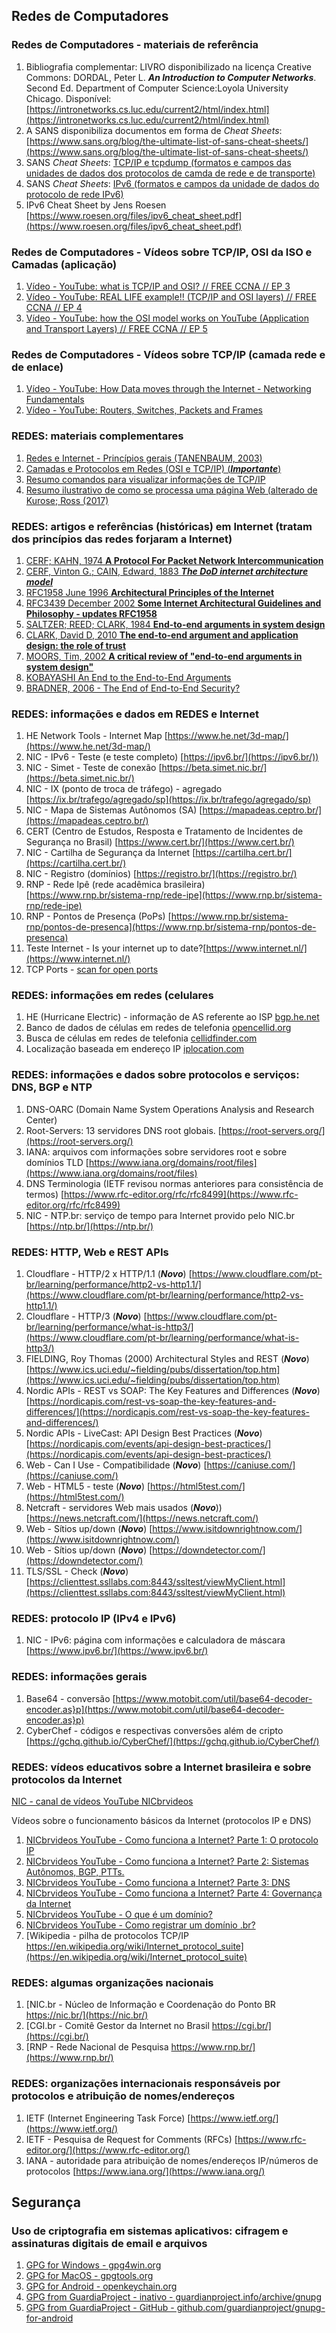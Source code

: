 ## Redes de Computadores

### Redes de Computadores - materiais de referência
1. Bibliografia complementar: LIVRO disponibilizado na licença Creative Commons: DORDAL, Peter L. ***An Introduction to Computer Networks***. Second Ed. Department of Computer Science:Loyola University Chicago. Disponível: [https://intronetworks.cs.luc.edu/current2/html/index.html](https://intronetworks.cs.luc.edu/current2/html/index.html)
2. A SANS disponibiliza documentos em forma de _Cheat_ _Sheets_: [https://www.sans.org/blog/the-ultimate-list-of-sans-cheat-sheets/](https://www.sans.org/blog/the-ultimate-list-of-sans-cheat-sheets/)
3. SANS _Cheat_ _Sheets_: [TCP/IP e tcpdump (formatos e campos das unidades de dados dos protocolos de camda de rede e de transporte)](https://github.com/glcamillo/aulas-ufsc-materiais/blob/gh-pages/SANS-CheatSheets-TCPIPCheatsheet2021.pdf)
4. SANS _Cheat_ _Sheets_: [IPv6 (formatos e campos da unidade de dados do protocolo de rede IPv6)](https://github.com/glcamillo/aulas-ufsc-materiais/blob/gh-pages/SANS-CheatSheets-ipv6_tcpip_pocketguide.pdf)
5. IPv6 Cheat Sheet by Jens Roesen [https://www.roesen.org/files/ipv6_cheat_sheet.pdf](https://www.roesen.org/files/ipv6_cheat_sheet.pdf)

### Redes de Computadores - Vídeos sobre TCP/IP, OSI da ISO e Camadas (aplicação)
1. [Vídeo - YouTube: what is TCP/IP and OSI? // FREE CCNA // EP 3](https://www.youtube.com/watch?v=CRdL1PcherM)
2. [Vídeo - YouTube: REAL LIFE example!! (TCP/IP and OSI layers) // FREE CCNA // EP 4](https://www.youtube.com/watch?v=3kfO61Mensg) 
3. [Vídeo - YouTube: how the OSI model works on YouTube (Application and Transport Layers) // FREE CCNA // EP 5](https://www.youtube.com/watch?v=oIRkXulqJA4)

### Redes de Computadores - Vídeos sobre TCP/IP (camada rede e de enlace)
1. [Vídeo - YouTube: How Data moves through the Internet - Networking Fundamentals](https://www.youtube.com/watch?v=YJGGYKAV4pA)
2. [Vídeo - YouTube:  Routers, Switches, Packets and Frames](https://www.youtube.com/watch?v=zhlMLRNY5-4)


### REDES: materiais complementares

1. [Redes e Internet - Princípios gerais (TANENBAUM, 2003)](https://github.com/glcamillo/aulas-ufsc-materiais/blob/gh-pages/REDES-internet-principios.pdf)
2. [Camadas e Protocolos em Redes (OSI e TCP/IP) (***Importante***)](https://github.com/glcamillo/aulas-ufsc-materiais/blob/gh-pages/REDES-Material-Complementar-CAMADAS-e-PROTOCOLOS.pdf)
3. [Resumo comandos para visualizar informações de TCP/IP](https://github.com/glcamillo/aulas-ufsc-materiais/blob/gh-pages/REDES-Material-Complementar-COMANDOS-para-VISUALIZAR-INFORMACOES-TCP_IP.pdf)
4. [Resumo ilustrativo de como se processa uma página Web (alterado de Kurose; Ross (2017)](https://github.com/glcamillo/aulas-ufsc-materiais/blob/gh-pages/REDES-Material-Suplementar-como_se_processa_uma_solicitacao_pagina_Web.pdf)


### REDES: artigos e referências (históricas) em Internet (tratam dos princípios das redes forjaram a Internet)
1. [CERF; KAHN, 1974 **A Protocol For Packet Network Intercommunication**](https://github.com/glcamillo/aulas-ufsc-materiais/blob/gh-pages/CERF-e-KAHN-1974-a-protocol-for-packet-network-intercommunication.pdf)
2. [CERF, Vinton G.; CAIN, Edward, 1883 ***The DoD internet architecture model***](https://github.com/glcamillo/aulas-ufsc-materiais/blob/gh-pages/CERF-e-CAIN-1983-the-DoD-internet-architecture-model.pdf)
3. [RFC1958 June 1996 **Architectural Principles of the Internet**](https://github.com/glcamillo/aulas-ufsc-materiais/blob/gh-pages/RFC1958-Architectural-Principles-of-the-Internet-jun-1996.txt.pdf)
4. [RFC3439 December 2002 **Some Internet Architectural Guidelines and Philosophy - updates RFC1958**](https://github.com/glcamillo/aulas-ufsc-materiais/blob/gh-pages/RFC3439-Some-Internet-Architectural-Guidelines-and-Philosopy-dec-2002.pdf)
5. [SALTZER; REED; CLARK, 1984 **End-to-end arguments in system design**](https://github.com/glcamillo/aulas-ufsc-materiais/blob/gh-pages/SALTZER-1984-End-to-end-arguments-in-system-design.pdf)
6. [CLARK, David D, 2010 **The end-to-end argument and application design: the role of trust**](https://github.com/glcamillo/aulas-ufsc-materiais/blob/gh-pages/CLARK-2010-the-endo-to-end-argument-and-application-design-role-of-trust.pdf) 
7. [MOORS, Tim, 2002 **A critical review of "end-to-end arguments in system design"**](https://github.com/glcamillo/aulas-ufsc-materiais/blob/gh-pages/MOORS-2002-critial-review-of-end-to-end-argument.pdf)
8. [KOBAYASHI An End to the End-to-End Arguments](https://github.com/glcamillo/aulas-ufsc-materiais/blob/gh-pages/KOBAYASHI-An_End_to_the_End-to-End_Arguments.pdf)
9. [BRADNER, 2006 - The End of End-to-End Security?](https://github.com/glcamillo/aulas-ufsc-materiais/blob/gh-pages/BRADNER-2006-The-End-of-End-to-End-Security.pdf)


### REDES: informações e dados em REDES e Internet
1. HE Network Tools - Internet Map [https://www.he.net/3d-map/](https://www.he.net/3d-map/)
2. NIC - IPv6 - Teste (e teste completo) [https://ipv6.br/](https://ipv6.br/))
3. NIC - Simet - Teste de conexão [https://beta.simet.nic.br/](https://beta.simet.nic.br/)
4. NIC - IX (ponto de troca de tráfego) - agregado [https://ix.br/trafego/agregado/sp](https://ix.br/trafego/agregado/sp)
5. NIC - Mapa de Sistemas Autônomos (SA) [https://mapadeas.ceptro.br/](https://mapadeas.ceptro.br/)
6. CERT (Centro de Estudos, Resposta e Tratamento de Incidentes de Segurança no Brasil) [https://www.cert.br/](https://www.cert.br/)
7. NIC - Cartilha de Segurança da Internet [https://cartilha.cert.br/](https://cartilha.cert.br/)
8. NIC - Registro (domínios) [https://registro.br/](https://registro.br/)
9. RNP - Rede Ipê (rede acadêmica brasileira) [https://www.rnp.br/sistema-rnp/rede-ipe](https://www.rnp.br/sistema-rnp/rede-ipe)
10. RNP - Pontos de Presença (PoPs) [https://www.rnp.br/sistema-rnp/pontos-de-presenca](https://www.rnp.br/sistema-rnp/pontos-de-presenca)
11. Teste Internet - Is your internet up to date?[https://www.internet.nl/](https://www.internet.nl/)
12. TCP Ports - [scan for open ports](https://pentest-tools.com/network-vulnerability-scanning/tcp-port-scanner-online-nmap)


### REDES: informações em redes (celulares
1. HE (Hurricane Electric) - informação de AS referente ao ISP [bgp.he.net](https://bgp.he.net/)
2. Banco de dados de células em redes de telefonia [opencellid.org](https://opencellid.org/)
3. Busca de células em redes de telefonia [cellidfinder.com](https://cellidfinder.com/)
4. Localização baseada em endereço IP [iplocation.com](https://iplocation.com/)

### REDES: informações e dados sobre protocolos e serviços: DNS, BGP e NTP
1. DNS-OARC (Domain Name System Operations Analysis and Research Center) 
2. Root-Servers: 13 servidores DNS root globais. [https://root-servers.org/](https://root-servers.org/)
3. IANA: arquivos com informações sobre servidores root e sobre domínios TLD [https://www.iana.org/domains/root/files](https://www.iana.org/domains/root/files)
4. DNS Terminologia (IETF revisou normas anteriores para consistência de termos) [https://www.rfc-editor.org/rfc/rfc8499](https://www.rfc-editor.org/rfc/rfc8499)
5. NIC - NTP.br: serviço de tempo para Internet provido pelo NIC.br [https://ntp.br/](https://ntp.br/)

### REDES: HTTP, Web e REST APIs
1. Cloudflare - HTTP/2 x HTTP/1.1 (***Novo***) [https://www.cloudflare.com/pt-br/learning/performance/http2-vs-http1.1/](https://www.cloudflare.com/pt-br/learning/performance/http2-vs-http1.1/)
2. Cloudflare - HTTP/3 (***Novo***) [https://www.cloudflare.com/pt-br/learning/performance/what-is-http3/](https://www.cloudflare.com/pt-br/learning/performance/what-is-http3/)
3. FIELDING, Roy Thomas (2000) Architectural Styles and REST (***Novo***) [https://www.ics.uci.edu/~fielding/pubs/dissertation/top.htm](https://www.ics.uci.edu/~fielding/pubs/dissertation/top.htm)
4. Nordic APIs - REST vs SOAP: The Key Features and Differences (***Novo***) [https://nordicapis.com/rest-vs-soap-the-key-features-and-differences/](https://nordicapis.com/rest-vs-soap-the-key-features-and-differences/)
5. Nordic APIs - LiveCast: API Design Best Practices (***Novo***)[https://nordicapis.com/events/api-design-best-practices/](https://nordicapis.com/events/api-design-best-practices/)
6. Web - Can I Use - Compatibilidade  (***Novo***) [https://caniuse.com/](https://caniuse.com/)
7. Web - HTML5 - teste (***Novo***) [https://html5test.com/](https://html5test.com/)
8. Netcraft - servidores Web mais usados (***Novo***)) [https://news.netcraft.com/](https://news.netcraft.com/)
9. Web - Sítios up/down (***Novo***) [https://www.isitdownrightnow.com/](https://www.isitdownrightnow.com/)
10. Web - Sítios up/down (***Novo***) [https://downdetector.com/](https://downdetector.com/)
11. TLS/SSL - Check (***Novo***) [https://clienttest.ssllabs.com:8443/ssltest/viewMyClient.html](https://clienttest.ssllabs.com:8443/ssltest/viewMyClient.html)

### REDES: protocolo IP (IPv4 e IPv6)
1. NIC - IPv6: página com informações e calculadora de máscara [https://www.ipv6.br/](https://www.ipv6.br/)


### REDES: informações gerais
1. Base64 - conversão [https://www.motobit.com/util/base64-decoder-encoder.as}p](https://www.motobit.com/util/base64-decoder-encoder.as}p)
2. CyberChef - códigos e respectivas conversões além de cripto [https://gchq.github.io/CyberChef/](https://gchq.github.io/CyberChef/)



### REDES: vídeos educativos sobre a Internet brasileira e sobre protocolos da Internet

[NIC - canal de vídeos YouTube NICbrvideos](https://youtu.be/t_wSDdQeb58)

Vídeos sobre o funcionamento básicos da Internet (protocolos IP e DNS)
1. [NICbrvideos YouTube - Como funciona a Internet? Parte 1: O protocolo IP](https://www.youtube.com/watch?v=HNQD0qJ0TC4)
2. [NICbrvideos YouTube - Como funciona a Internet? Parte 2: Sistemas Autônomos, BGP, PTTs.](https://www.youtube.com/watch?v=C5qNAT_j63M)
3. [NICbrvideos YouTube - Como funciona a Internet? Parte 3: DNS](https://www.youtube.com/watch?v=ACGuo26MswI)
4. [NICbrvideos YouTube - Como funciona a Internet? Parte 4: Governança da Internet](https://www.youtube.com/watch?v=ZYsjMEISR6E)
5. [NICbrvideos YouTube - O que é um domínio?](https://www.youtube.com/watch?v=t_wSDdQeb58)
6. [NICbrvideos YouTube - Como registrar um domínio .br?](https://www.youtube.com/watch?v=gZRYDxWuYpk)
7. [Wikipedia - pilha de protocolos TCP/IP https://en.wikipedia.org/wiki/Internet_protocol_suite](https://en.wikipedia.org/wiki/Internet_protocol_suite)

### REDES: algumas organizações nacionais
1. [NIC.br - Núcleo de Informação e Coordenação do Ponto BR https://nic.br/](https://nic.br/)
2. [CGI.br - Comitê Gestor da Internet no Brasil https://cgi.br/](https://cgi.br/)
3. [RNP - Rede Nacional de Pesquisa https://www.rnp.br/](https://www.rnp.br/)

### REDES: organizações internacionais responsáveis por protocolos e atribuição de nomes/endereços
1. IETF (Internet Engineering Task Force) [https://www.ietf.org/](https://www.ietf.org/)
2. IETF - Pesquisa de Request for Comments (RFCs) [https://www.rfc-editor.org/](https://www.rfc-editor.org/) 
3. IANA - autoridade para atribuição de nomes/endereços IP/números de protocolos [https://www.iana.org/](https://www.iana.org/)

## Segurança

### Uso de criptografia em sistemas aplicativos: cifragem e assinaturas digitais de email e arquivos
1. [GPG for Windows - gpg4win.org](https://gpg4win.org/)
2. [GPG for MacOS - gpgtools.org](https://gpgtools.org/)
3. [GPG for Android - openkeychain.org](https://www.openkeychain.org/)
4. [GPG from GuardiaProject - inativo - guardianproject.info/archive/gnupg](https://guardianproject.info/archive/gnupg/)
5. [GPG from GuardiaProject - GitHub - github.com/guardianproject/gnupg-for-android](https://github.com/guardianproject/gnupg-for-android)


